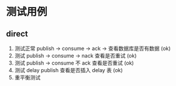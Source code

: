# 测试用例

## direct

1. 测试正常 publish -> consume -> ack -> 查看数据库是否有数据 (ok)
2. 测试 publish -> consume -> nack 查看是否重试 (ok)
3. 测试 publish -> consume 不 ack 查看是否重试 (ok)
4. 测试 delay publish 查看是否插入 delay 表 (ok)
5. 重平衡测试